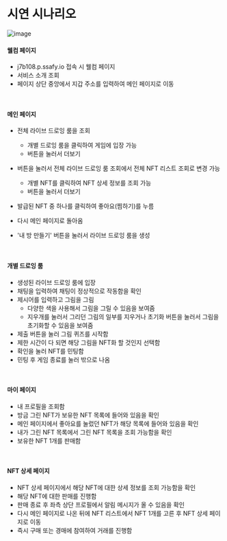 # 시연 시나리오

![image](https://user-images.githubusercontent.com/93081720/192965921-14bcdd19-2530-4dcd-8e52-1188a95c3707.png)

#### 웰컴 페이지

- j7b108.p.ssafy.io 접속 시 웰컴 페이지
- 서비스 소개 조회
- 페이지 상단 중앙에서 지갑 주소를 입력하여 메인 페이지로 이동

<br>

#### 메인 페이지

- 전체 라이브 드로잉 룸을 조회
  - 개별 드로잉 룸을 클릭하여 게임에 입장 가능
  - 버튼을 눌러서 더보기
- 버튼을 눌러서 전체 라이브 드로잉 룸 조회에서 전체 NFT 리스트 조회로 변경 가능
  - 개별 NFT를 클릭하여 NFT 상세 정보를 조회 가능
  - 버튼을 눌러서 더보기
- 발급된 NFT 중 하나를 클릭하여 좋아요(찜하기)를 누름
- 다시 메인 페이지로 돌아옴

- '내 방 만들기' 버튼을 눌러서 라이브 드로잉 룸을 생성

<br>

#### 개별 드로잉 룸

- 생성된 라이브 드로잉 룸에 입장
- 채팅을 입력하여 채팅이 정상적으로 작동함을 확인
- 제시어를 입력하고 그림을 그림
  - 다양한 색을 사용해서 그림을 그릴 수 있음을 보여줌
  - 지우개를 눌러서 그리던 그림의 일부를 지우거나 초기화 버튼을 눌러서 그림을 초기화할 수 있음을 보여줌
- 제출 버튼을 눌러 그림 퀴즈를 시작함
- 제한 시간이 다 되면 해당 그림을 NFT화 할 것인지 선택함
- 확인을 눌러 NFT를 민팅함
- 민팅 후 게임 종료를 눌러 밖으로 나옴

<br>

#### 마이 페이지

- 내 프로필을 조회함
- 방금 그린 NFT가 보유한 NFT 목록에 들어와 있음을 확인
- 메인 페이지에서 좋아요를 눌렀던 NFT가 해당 목록에 들어와 있음을 확인
- 내가 그린 NFT 목록에서 그린 NFT 목록을 조회 가능함을 확인
- 보유한 NFT 1개를 판매함

<br>

#### NFT 상세 페이지

- NFT 상세 페이지에서 해당 NFT에 대한 상세 정보를 조회 가능함을 확인
- 해당 NFT에 대한 판매를 진행함
- 판매 종료 후 좌측 상단 프로필에서 알림 메시지가 올 수 있음을 확인
- 다시 메인 페이지로 나온 뒤에 NFT 리스트에서 NFT 1개를 고른 후 NFT 상세 페이지로 이동
- 즉시 구매 또는 경매에 참여하여 거래를 진행함





